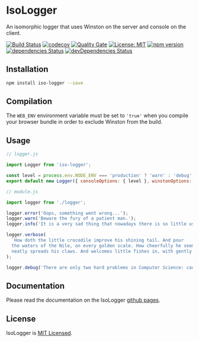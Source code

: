 # IsoLogger

An isomorphic logger that uses Winston on the server and console on the client.

[![Build Status](https://travis-ci.org/dylanaubrey/iso-logger.svg?branch=master)](https://travis-ci.org/dylanaubrey/iso-logger)
[![codecov](https://codecov.io/gh/dylanaubrey/iso-logger/branch/master/graph/badge.svg)](https://codecov.io/gh/dylanaubrey/iso-logger)
[![Quality Gate](https://sonarcloud.io/api/badges/gate?key=sonarqube:iso-logger)](https://sonarcloud.io/dashboard?id=sonarqube%3Aiso-logger)
[![License: MIT](https://img.shields.io/badge/License-MIT-yellow.svg)](https://github.com/dylanaubrey/iso-logger/blob/master/LICENSE)
[![npm version](https://badge.fury.io/js/iso-logger.svg)](https://badge.fury.io/js/iso-logger)
[![dependencies Status](https://david-dm.org/dylanaubrey/iso-logger/status.svg)](https://david-dm.org/dylanaubrey/iso-logger)
[![devDependencies Status](https://david-dm.org/dylanaubrey/iso-logger/dev-status.svg)](https://david-dm.org/dylanaubrey/iso-logger?type=dev)

## Installation

```bash
npm install iso-logger --save
```

## Compilation

The `WEB_ENV` environment variable must be set to `'true'` when you compile your browser bundle in order to exclude
Winston from the build.

## Usage

```javascript
// logger.js

import Logger from 'iso-logger';

const level = process.env.NODE_ENV === 'production' ? 'warn' : 'debug';
export default new Logger({ consoleOptions: { level }, winstonOptions: { level } });
```

```javascript
// module.js

import logger from './logger';

logger.error('Oops, something went wrong...');
logger.warn('Beware the fury of a patient man.');
logger.info('It is a very sad thing that nowadays there is so little useless information.');

logger.verbose(
  `How doth the little crocodile improve his shining tail. And pour
  the waters of the Nile, on every golden scale. How cheerfully he seems to grin, how
  neatly spreads his claws. And welcomes little fishes in, with gently smiling jaws.`
);

logger.debug('There are only two hard problems in Computer Science: cache invalidation and naming things.');
```

## Documentation

Please read the documentation on the IsoLogger [github pages](https://dylanaubrey.github.io/iso-logger).

## License

IsoLogger is [MIT Licensed](https://github.com/dylanaubrey/iso-logger/blob/master/LICENSE).